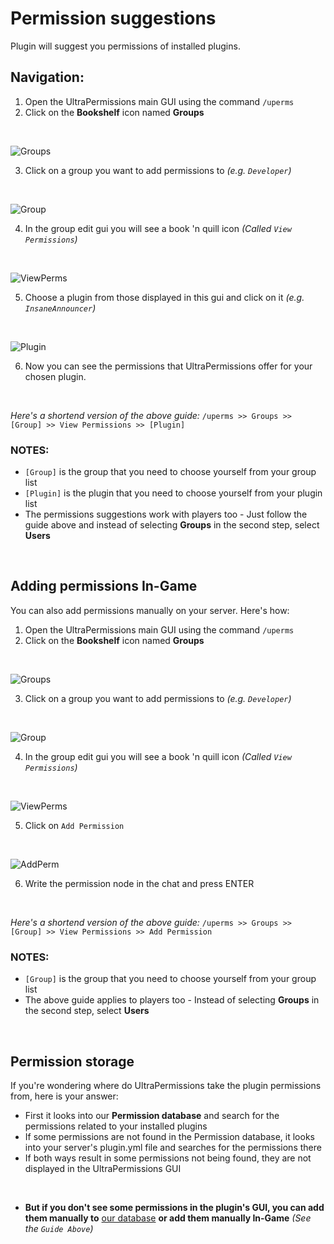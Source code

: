 # Permission suggestions
Plugin will suggest you permissions of installed plugins.
<br>

## Navigation:

1. Open the UltraPermissions main GUI using the command `/uperms`
2. Click on the **Bookshelf** icon named **Groups**
<br>

![Groups](https://imgur.com/ftTdpwr.png)
<br>

3. Click on a group you want to add permissions to *(e.g. `Developer`)*
<br>

![Group](https://imgur.com/cRNipdt.png)
<br>

4. In the group edit gui you will see a book 'n quill icon *(Called `View Permissions`)*
<br>

![ViewPerms](https://imgur.com/ntBw51k.png)
<br>

5. Choose a plugin from those displayed in this gui and click on it *(e.g. `InsaneAnnouncer`)*
<br>

![Plugin](https://imgur.com/esmOv8B.png)
<br>

6. Now you can see the permissions that UltraPermissions offer for your chosen plugin.
<br>

*Here's a shortend version of the above guide:*
`/uperms >> Groups >> [Group] >> View Permissions >> [Plugin]`
<br>

### **NOTES:**
* `[Group]` is the group that you need to choose yourself from your group list
* `[Plugin]` is the plugin that you need to choose yourself from your plugin list
* The permissions suggestions work with players too - Just follow the guide above 
  and instead of selecting **Groups** in the second step, select **Users**
<br>


## Adding permissions In-Game
You can also add permissions manually on your server. Here's how:
<br>

1. Open the UltraPermissions main GUI using the command `/uperms`
2. Click on the **Bookshelf** icon named **Groups**
<br>

![Groups](https://imgur.com/ftTdpwr.png)
<br>

3. Click on a group you want to add permissions to *(e.g. `Developer`)*
<br>

![Group](https://imgur.com/cRNipdt.png)
<br>

4. In the group edit gui you will see a book 'n quill icon *(Called `View Permissions`)*
<br>

![ViewPerms](https://imgur.com/ntBw51k.png)
<br>

5. Click on `Add Permission`
<br>

![AddPerm](https://imgur.com/pcl7vnm.png)
<br>

6. Write the permission node in the chat and press ENTER
<br>

*Here's a shortend version of the above guide:*
`/uperms >> Groups >> [Group] >> View Permissions >> Add Permission`
<br>

### **NOTES:**
* `[Group]` is the group that you need to choose yourself from your group list
* The above guide applies to players too - Instead of selecting **Groups** in the second step, select **Users**
<br>


## Permission storage
If you're wondering where do UltraPermissions take the plugin permissions from, here is your answer:
- First it looks into our **Permission database** and search for the permissions related to your installed plugins
- If some permissions are not found in the Permission database, it looks into your server's plugin.yml file 
  and searches for the permissions there
- If both ways result in some permissions not being found, they are not displayed in the UltraPermissions GUI
<br>

- **But if you don't see some permissions in the plugin's GUI, you can add them manually to** [our database](https://github.com/TechsCode-Team/PluginPermissions) **or add them manually In-Game** *(See the `Guide Above`)*
